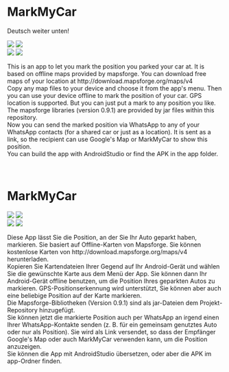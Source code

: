 <h1>MarkMyCar</h1>
Deutsch weiter unten!<br>
<p>
<img src="device-2018-03-13-100000.png">
<img src="device-2018-03-13-100001.png"><br>
<img src="device-2018-03-13-100002.png">
<img src="device-2018-03-13-100003.png"><br>
</p>
This is an app to let you mark the position you parked your car at. It is based on offline maps provided by mapsforge.
You can download free maps of your location at http://download.mapsforge.org/maps/v4<br>
Copy any map files to your device and choose it from  the app's menu. Then you can use your device offline to mark the
position of your car. GPS location is supported. But you can just put a mark to any position you like.<br>
The mapsforge libraries (version 0.9.1) are provided by jar files within this repository.<br>
Now you can send the marked position via WhatsApp to any of your WhatsApp contacts (for a shared car or just
as a location). It is sent as a link, so the recipient can use Google's Map or MarkMyCar to show this position.<br>
You can build the app with AndroidStudio or find the APK in the app folder.<br>
<br>
<br>
<h1>MarkMyCar</h1>
<p>
<img src="device-2018-03-13-100000.png">
<img src="device-2018-03-13-100004.png"><br>
<img src="device-2018-03-13-100005.png">
<img src="device-2018-03-13-100006.png"><br>
</p>
Diese App lässt Sie die Position, an der Sie Ihr Auto geparkt haben, markieren. Sie basiert auf Offline-Karten von
Mapsforge. Sie können kostenlose Karten von http://download.mapsforge.org/maps/v4 herunterladen.<br>
Kopieren Sie Kartendateien Ihrer Gegend auf Ihr Android-Gerät und wählen Sie die gewünschte Karte aus dem
Menü der App. Sie können dann Ihr Android-Gerät offline benutzen, um die Position Ihres geparkten Autos zu markieren.
GPS-Positionserkennung wird unterstützt, Sie können aber auch eine beliebige Position auf der Karte markieren.<br>
Die Mapsforge-Bibliotheken (Version 0.9.1) sind als jar-Dateien dem Projekt-Repository hinzugefügt.<br>
Sie können jetzt die markierte Position auch per WhatsApp an irgend einen Ihrer WhatsApp-Kontakte senden (z. B. für
ein gemeinsam genutztes Auto oder nur als Position). Sie wird als Link versendet, so dass der Empfänger Google's Map
oder auch MarkMyCar verwenden kann, um die Position anzuzeigen.<br>
Sie können die App mit AndroidStudio übersetzen, oder aber die APK im app-Ordner finden.<br>
